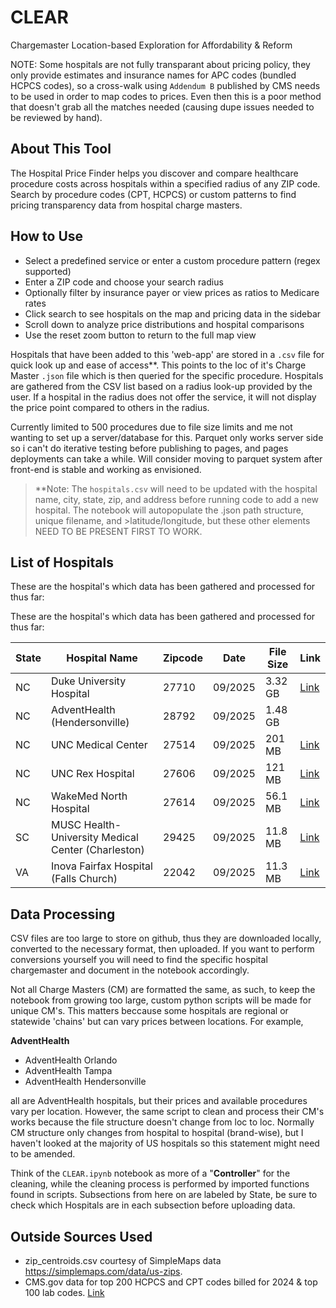 # CLEAR
Chargemaster Location-based Exploration for Affordability &amp; Reform

NOTE: Some hospitals are not fully transparant about pricing policy, they only provide estimates and insurance names for APC codes (bundled HCPCS codes), so a cross-walk using `Addendum B` published by CMS needs to be used in order to map codes to prices. Even then this is a poor method that doesn't grab all the matches needed (causing dupe issues needed to be reviewed by hand). 

## About This Tool
The Hospital Price Finder helps you discover and compare healthcare procedure costs across hospitals within a specified radius of any ZIP code. Search by procedure codes (CPT, HCPCS) or custom patterns to find pricing transparency data from hospital charge masters.

## How to Use
- Select a predefined service or enter a custom procedure pattern (regex supported)
- Enter a ZIP code and choose your search radius
- Optionally filter by insurance payer or view prices as ratios to Medicare rates
- Click search to see hospitals on the map and pricing data in the sidebar
- Scroll down to analyze price distributions and hospital comparisons
- Use the reset zoom button to return to the full map view

Hospitals that have been added to this 'web-app' are stored in a `.csv` file for quick look up and ease of access**. This points to the loc of it's Charge Master `.json` file which is then queried for the specific procedure. Hospitals are gathered from the CSV list based on a radius look-up provided by the user. If a hospital in the radius does not offer the service, it will not display the price point compared to others in the radius. 

Currently limited to 500 procedures due to file size limits and me not wanting to set up a server/database for this. Parquet only works server side so i can't do iterative testing before publishing to pages, and pages deployments can take a while. Will consider moving to parquet system after front-end is stable and working as envisioned.

>**Note: The `hospitals.csv` will need to be updated with the hospital name, city, state, zip, and address before running code to add a new hospital. The notebook will autopopulate the .json path structure, unique filename, and >latitude/longitude, but these other elements NEED TO BE PRESENT FIRST TO WORK. 

## List of Hospitals

These are the hospital's which data has been gathered and processed for thus far:

These are the hospital's which data has been gathered and processed for thus far:

| State    | Hospital Name                     | Zipcode     | Date                 | File Size    | Link  |
|----------|--------------------------------|-------------|-------------------|-------------|-------|
| NC | Duke University Hospital | 27710 | 09/2025 | 3.32 GB |    [Link](https://www.dukehealth.org/paying-for-care/what-duke-charges-services) |
| NC | AdventHealth (Hendersonville) | 28792 | 09/2025 | 1.48 GB |  |
| NC | UNC Medical Center | 27514 | 09/2025 | 201 MB | [Link](https://rca.centaurihs.com/ptapp/#d4ccc071fab9c79f17e52dc5b243ef668affc5e569aafa907c5b4c81f0a89284) |
| NC | UNC Rex Hospital | 27606 | 09/2025 | 121 MB | [Link](https://www.unchealth.org/records-insurance/standard-charges) |
| NC | WakeMed North Hospital | 27614 | 09/2025 | 56.1 MB | [Link](https://www.wakemed.org/sites/default/files/PricingTransparency/566017737_wakemed-raleigh-campus-and-north-hospital_standardcharges.csv) |
| SC | MUSC Health-University Medical Center (Charleston) | 29425 | 09/2025 | 11.8 MB |  [Link](https://muschealth.org/patients-visitors/billing/price-transparency) |
| VA | Inova Fairfax Hospital (Falls Church) | 22042 | 09/2025 | 11.3 MB | [Link](https://www.inova.org/patient-and-visitor-information/hospital-charges) |

## Data Processing

CSV files are too large to store on github, thus they are downloaded locally, converted to the necessary format, then uploaded. If you want to perform conversions yourself you will need to find the specific hospital chargemaster and document in the notebook accordingly.

Not all Charge Masters (CM) are formatted the same, as such, to keep the notebook from growing too large, custom python scripts will be made for unique CM's. This matters beccause some hospitals are regional or statewide 'chains' but can vary prices between locations. For example, 

**AdventHealth**
- AdventHealth Orlando
- AdventHealth Tampa
- AdventHealth Hendersonville

all are AdventHealth hospitals, but their prices and available procedures vary per location. However, the same script to clean and process their CM's works because the file structure doesn't change from loc to loc. Normally CM structure only changes from hospital to hospital (brand-wise), but I haven't looked at the majority of US hospitals so this statement might need to be amended. 

Think of the `CLEAR.ipynb` notebook as more of a "**Controller**" for the cleaning, while the cleaning process is performed by imported functions found in scripts. Subsections from here on are labeled by State, be sure to check which Hospitals are in each subsection before uploading data. 


## Outside Sources Used

- zip_centroids.csv courtesy of SimpleMaps data https://simplemaps.com/data/us-zips.
- CMS.gov data for top 200 HCPCS and CPT codes billed for 2024 & top 100 lab codes. [Link](https://www.cms.gov/data-research/statistics-trends-and-reports/medicare-fee-for-service-parts-a-b/medicare-utilization-part-b)
